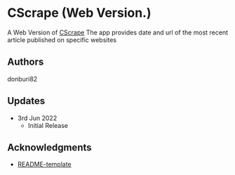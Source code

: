 # CScrape (Web Version.)

A Web Version of [CScrape](https://github.com/donburi82/CScrape)
The app provides date and url of the most recent article published on specific websites

## Authors

donburi82

## Updates

* 3rd Jun 2022
    * Initial Release

## Acknowledgments

-   [README-template](https://gist.github.com/DomPizzie/7a5ff55ffa9081f2de27c315f5018afc)
